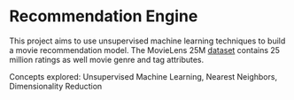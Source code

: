 # Recommendation Engine
This project aims to use unsupervised machine learning techniques to build a movie recommendation model. The MovieLens 25M [dataset](https://www.grouplens.org/datasets/movielens/) contains 25 million ratings as well movie genre and tag attributes.

Concepts explored: Unsupervised Machine Learning, Nearest Neighbors, Dimensionality Reduction